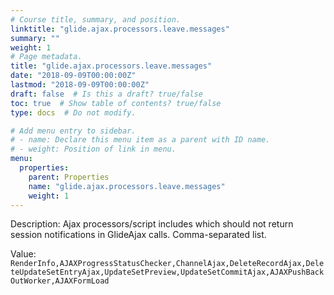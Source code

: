 ```yaml
---
# Course title, summary, and position.
linktitle: "glide.ajax.processors.leave.messages"
summary: ""
weight: 1
# Page metadata.
title: "glide.ajax.processors.leave.messages"
date: "2018-09-09T00:00:00Z"
lastmod: "2018-09-09T00:00:00Z"
draft: false  # Is this a draft? true/false
toc: true  # Show table of contents? true/false
type: docs  # Do not modify.

# Add menu entry to sidebar.
# - name: Declare this menu item as a parent with ID name.
# - weight: Position of link in menu.
menu:
  properties:
    parent: Properties
    name: "glide.ajax.processors.leave.messages"
    weight: 1
---
```


Description: Ajax processors/script includes which should not return session notifications in GlideAjax calls. Comma-separated list.


Value: `RenderInfo,AJAXProgressStatusChecker,ChannelAjax,DeleteRecordAjax,DeleteUpdateSetEntryAjax,UpdateSetPreview,UpdateSetCommitAjax,AJAXPushBackOutWorker,AJAXFormLoad`